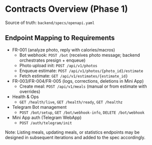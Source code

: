 # Contracts Overview (Phase 1)

Source of truth: `backend/specs/openapi.yaml`

## Endpoint Mapping to Requirements
- FR-001 (analyze photo, reply with calories/macros)
  - Bot webhook: `POST /bot` (receives photo message; backend orchestrates presign + enqueue)
  - Photo upload init: `POST /api/v1/photos`
  - Enqueue estimate: `POST /api/v1/photos/{photo_id}/estimate`
  - Fetch estimate: `GET /api/v1/estimates/{estimate_id}`
- FR-003/FR-004/FR-005 (logs, corrections, deletions in Mini App)
  - Create meal: `POST /api/v1/meals` (manual or from estimate with overrides)
- Health & Ops
  - `GET /health/live`, `GET /health/ready`, `GET /healthz`
- Telegram Bot management
  - `POST /bot/setup`, `GET /bot/webhook-info`, `DELETE /bot/webhook`
- Mini App auth (Telegram WebApp)
  - `POST /auth/telegram/init`

Note: Listing meals, updating meals, or statistics endpoints may be designed in subsequent iterations and added to the spec accordingly.
